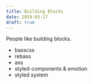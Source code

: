 ```yaml
---
title: Building Blocks
date: 2019-03-17
draft: true
---
```


People like building blocks.

- basscss
- rebass
- axs
- styled-components & emotion
- styled system

